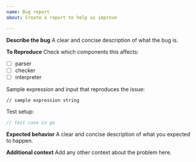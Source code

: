 ```yaml
---
name: Bug report
about: Create a report to help us improve

---
```


**Describe the bug**
A clear and concise description of what the bug is.

**To Reproduce**
Check which components this affects:

- [ ]  parser
- [ ]  checker
- [ ]  interpreter

Sample expression and input that reproduces the issue:
```cel
// sample expression string
```

Test setup:
```go
// test case in go
```

**Expected behavior**
A clear and concise description of what you expected to happen.

**Additional context**
Add any other context about the problem here.
